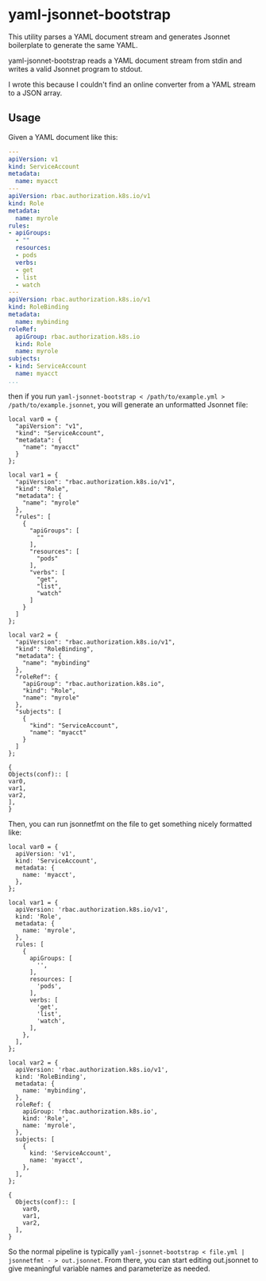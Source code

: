 # yaml-jsonnet-bootstrap

This utility parses a YAML document stream and generates Jsonnet boilerplate to generate the same YAML.

yaml-jsonnet-bootstrap reads a YAML document stream from stdin and writes a valid Jsonnet program to stdout.

I wrote this because I couldn't find an online converter from a YAML stream to a JSON array.

## Usage

Given a YAML document like this:

```yaml
---
apiVersion: v1
kind: ServiceAccount
metadata:
  name: myacct
---
apiVersion: rbac.authorization.k8s.io/v1
kind: Role
metadata:
  name: myrole
rules:
- apiGroups:
  - ""
  resources:
  - pods
  verbs:
  - get
  - list
  - watch
---
apiVersion: rbac.authorization.k8s.io/v1
kind: RoleBinding
metadata:
  name: mybinding
roleRef:
  apiGroup: rbac.authorization.k8s.io
  kind: Role
  name: myrole
subjects:
- kind: ServiceAccount
  name: myacct
...
```

then if you run `yaml-jsonnet-bootstrap < /path/to/example.yml > /path/to/example.jsonnet`,
you will generate an unformatted Jsonnet file:

```jsonnet
local var0 = {
  "apiVersion": "v1",
  "kind": "ServiceAccount",
  "metadata": {
    "name": "myacct"
  }
};

local var1 = {
  "apiVersion": "rbac.authorization.k8s.io/v1",
  "kind": "Role",
  "metadata": {
    "name": "myrole"
  },
  "rules": [
    {
      "apiGroups": [
        ""
      ],
      "resources": [
        "pods"
      ],
      "verbs": [
        "get",
        "list",
        "watch"
      ]
    }
  ]
};

local var2 = {
  "apiVersion": "rbac.authorization.k8s.io/v1",
  "kind": "RoleBinding",
  "metadata": {
    "name": "mybinding"
  },
  "roleRef": {
    "apiGroup": "rbac.authorization.k8s.io",
    "kind": "Role",
    "name": "myrole"
  },
  "subjects": [
    {
      "kind": "ServiceAccount",
      "name": "myacct"
    }
  ]
};

{
Objects(conf):: [
var0,
var1,
var2,
],
}
```

Then, you can run jsonnetfmt on the file to get something nicely formatted like:

```jsonnet
local var0 = {
  apiVersion: 'v1',
  kind: 'ServiceAccount',
  metadata: {
    name: 'myacct',
  },
};

local var1 = {
  apiVersion: 'rbac.authorization.k8s.io/v1',
  kind: 'Role',
  metadata: {
    name: 'myrole',
  },
  rules: [
    {
      apiGroups: [
        '',
      ],
      resources: [
        'pods',
      ],
      verbs: [
        'get',
        'list',
        'watch',
      ],
    },
  ],
};

local var2 = {
  apiVersion: 'rbac.authorization.k8s.io/v1',
  kind: 'RoleBinding',
  metadata: {
    name: 'mybinding',
  },
  roleRef: {
    apiGroup: 'rbac.authorization.k8s.io',
    kind: 'Role',
    name: 'myrole',
  },
  subjects: [
    {
      kind: 'ServiceAccount',
      name: 'myacct',
    },
  ],
};

{
  Objects(conf):: [
    var0,
    var1,
    var2,
  ],
}
```

So the normal pipeline is typically `yaml-jsonnet-bootstrap < file.yml | jsonnetfmt - > out.jsonnet`.
From there, you can start editing out.jsonnet to give meaningful variable names and parameterize as needed.
